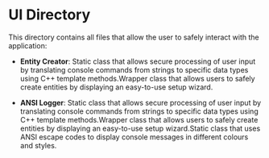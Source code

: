 ﻿# UI Directory

This directory contains all files that allow the user to safely interact with the application:



- **Entity Creator**: Static class that allows secure processing of user input by translating console commands from strings to specific data types using C++ template methods.Wrapper class that allows users to safely create entities by displaying an easy-to-use setup wizard.



- **ANSI Logger**: Static class that allows secure processing of user input by translating console commands from strings to specific data types using C++ template methods.Wrapper class that allows users to safely create entities by displaying an easy-to-use setup wizard.Static class that uses ANSI escape codes to display console messages in different colours and styles.